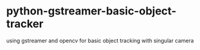 # python-gstreamer-basic-object-tracker
using gstreamer and opencv for basic object tracking with singular camera
